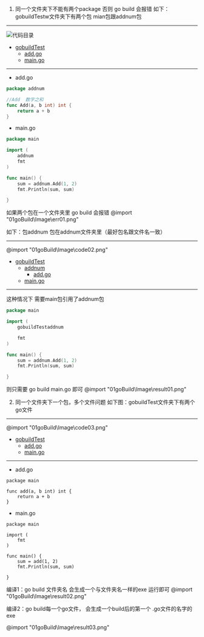 1. 同一个文件夹下不能有两个package 否则 go build 会报错
    如下：gobuildTestw文件夹下有两个包 mian包跟addnum包

    <!-- @import "[TOC]" {cmd="toc" depthFrom=1 depthTo=6 orderedList=false ignoreLink =true} -->
***
![代码目录](go-learning/master/01goBuild/Image/code01.png)
 * [gobuildTest](#chapter-1)
    * [add.go](#section-11)
    * [main.go](#section-12)

***
* add.go
``` go {.line-numbers}
package addnum

//Add  数字之和
func Add(a, b int) int {
    return a + b
}
```
* main.go


``` go {.line-numbers}
package main

import (
    addnum
    fmt
)

func main() {
    sum = addnum.Add(1, 2)
    fmt.Println(sum, sum)

}
```
如果两个包在一个文件夹里  go build 会报错
@import "01goBuild\Image\err01.png"

如下：包addnum 包在addnum文件夹里（最好包名跟文件名一致）
***
@import "01goBuild\Image\code02.png"
 * [gobuildTest](#chapter-1)
    * [addnum](#section-11)
      * [add.go](#section-111)
    * [main.go](#section-11)
***

这种情况下 需要main包引用了addnum包 

``` go {.line-numbers}
package main

import (
    gobuildTestaddnum

    fmt
)

func main() {
    sum = addnum.Add(1, 2)
    fmt.Println(sum, sum)

}
```
则只需要 go build main.go 即可
@import "01goBuild\Image\result01.png"

2. 同一个文件夹下一个包，多个文件问题
如下图：gobuildTest文件夹下有两个go文件 
***
@import "01goBuild\Image\code03.png"
 * [gobuildTest](#chapter-1)
    * [add.go](#section-111)
    * [main.go](#section-11)
***
* add.go

``` go{.line-numbers}
package main

func add(a, b int) int {
    return a + b
}
```
* main.go
``` go{.line-numbers}
package main

import (
    fmt
)

func main() {
    sum = add(1, 2)
    fmt.Println(sum, sum)

}
```

编译1：go build 文件夹名 会生成一个与文件夹名一样的exe 运行即可
@import "01goBuild\Image\result02.png"

编译2：go build每一个go文件， 会生成一个build后的第一个 .go文件的名字的exe

@import "01goBuild\Image\result03.png"